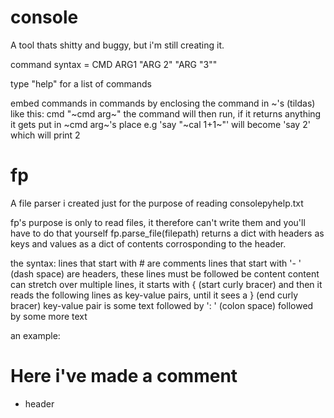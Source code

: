 
# console
A tool thats shitty and buggy, but i'm still creating it.

command syntax = CMD ARG1 "ARG 2" "ARG \"3\""

type "help" for a list of commands

embed commands in commands by enclosing the command in ~'s (tildas) like this: cmd "~cmd arg~"
the command will then run, if it returns anything it gets put in ~cmd arg~'s place
e.g 'say "~cal 1+1~"' will become 'say 2' which will print 2

# fp
A file parser i created just for the purpose of reading consolepyhelp.txt

fp's purpose is only to read files, it therefore can't write them and you'll have to do that yourself
fp.parse_file(filepath) returns a dict with headers as keys and values as a dict of contents corrosponding to the header.

the syntax:
lines that start with # are comments
lines that start with '- ' (dash space) are headers, these lines must be followed be content
content can stretch over multiple lines, it starts with { (start curly bracer) and then it reads the following lines as key-value pairs, until it sees a } (end curly bracer)
key-value pair is some text followed by ': ' (colon space) followed by some more text

an example:

# Here i've made a comment

- header

